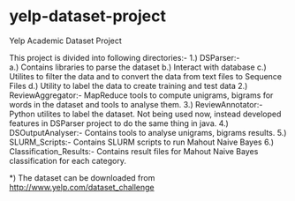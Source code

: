 yelp-dataset-project
====================

Yelp Academic Dataset Project

This project is divided into following directories:-
1.) DSParser:-	
	a.) Contains libraries to parse the dataset
	b.) Interact with database
	c.) Utilites to filter the data and to convert the data from text files to Sequence Files
	d.) Utility to label the data to create training and test data
2.) ReviewAggregator:- MapReduce tools to compute unigrams, bigrams for words in the dataset and tools to analyse them.
3.) ReviewAnnotator:- Python utilites to label the dataset. Not being used now, instead developed features in DSParser project to do the same thing in java.
4.) DSOutputAnalyser:- Contains tools to analyse unigrams, bigrams results.
5.) SLURM_Scripts:- Contains SLURM scripts to run Mahout Naive Bayes
6.) Classification_Results:- Contains result files for Mahout Naive Bayes classification for each category.

*) The dataset can be downloaded from http://www.yelp.com/dataset_challenge

